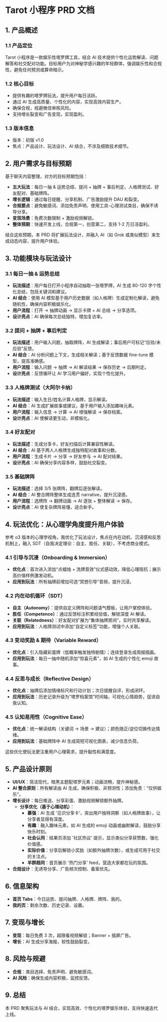 # Tarot 小程序 PRD 文档

## 1. 产品概述

### 1.1 产品定位
Tarot 小程序是一款娱乐性塔罗牌工具，结合 AI 技术提供个性化运势解读、问题解答和社交配对功能。目标用户为对神秘学感兴趣的年轻群体，强调娱乐性和合规性，避免任何预测或算命暗示。

### 1.2 核心目标
- 提供有趣的塔罗牌玩法，提升用户每日活跃。
- 通过 AI 生成高质量、个性化的内容，实现高效内容生产。
- 确保合规，规避微信审核风险。
- 支持增长裂变和广告变现，实现盈利。

### 1.3 版本信息
- 版本：初版 v1.0
- 焦点：产品设计、玩法设计、AI 结合，不涉及细致技术细节。

## 2. 用户需求与目标预期

基于聊天内容整理，对方的目标预期包括：
- **五大玩法**：每日一抽 & 运势总结、提问 + 抽牌 + 事后判定、人格牌测试、好友配对、基础牌阵。
- **增长逻辑**：通过每日提醒、分享机制、广告激励提升 DAU 和裂变。
- **合规要点**：避免敏感词、添加免责声明、使用工具-心理测试类目，确保不诱导分享。
- **变现场景**：免费次数限制 + 激励视频解锁。
- **整体预期**：快速开发上线，合规第一，创意第二，支持 1-2 万日活盈利。

结合这些预期，本 PRD 将扩展玩法设计，并融入 AI（如 Grok 或类似模型）来生成动态内容，提升用户体验。

## 3. 功能模块与玩法设计

### 3.1 每日一抽 & 运势总结
- **玩法描述**：用户每日打开小程序自动抽取一张塔罗牌，AI 生成 80-120 字个性化总结，包括关键词和建议。
- **AI 结合**：使用 AI 模型基于用户历史数据（如人格牌）生成定制化解读，避免随机性，确保内容积极娱乐化。
- **用户流程**：打开 → 抽牌动画 → 显示卡牌 + AI 总结 → 分享选项。
- **设计亮点**：AI 确保每次总结独特，增加复访率。

### 3.2 提问 + 抽牌 + 事后判定
- **玩法描述**：用户输入问题，抽取牌阵，AI 生成解读；事后用户可标记“应验/未应验”反馈。
- **AI 结合**：AI 分析问题上下文，生成相关解读；基于反馈数据 fine-tune 模型，提高准确感。
- **用户流程**：输入问题 → 抽牌 → AI 解读结果 → 保存历史 → 后期判定。
- **设计亮点**：反馈循环让 AI 学习用户偏好，实现个性化提升。

### 3.3 人格牌测试（大阿尔卡纳）
- **玩法描述**：输入生日/姓名计算人格牌，显示解读。
- **AI 结合**：AI 生成扩展故事或建议，基于用户输入添加趣味元素。
- **用户流程**：输入信息 → 计算 → AI 增强解读 → 保存档案。
- **设计亮点**：AI 使解读更生动，非模板化。

### 3.4 好友配对
- **玩法描述**：生成分享卡，好友扫描后计算兼容性解读。
- **AI 结合**：AI 基于两人人格牌生成独特配对故事和分数。
- **用户流程**：生成卡片 → 分享 → 好友参与 → AI 配对结果。
- **设计亮点**：AI 确保分享内容多样，鼓励社交裂变。

### 3.5 基础牌阵
- **玩法描述**：选择 3/5 张牌阵，翻牌后逐张解读。
- **AI 结合**：AI 整合牌阵整体生成连贯 narrative，提升沉浸感。
- **用户流程**：选牌阵 → 翻牌动画 → AI 逐张 + 整体解读 → 保存。
- **设计亮点**：AI 使复杂牌阵易懂，适合新手。

## 4. 玩法优化：从心理学角度提升用户体验

参考 o3 版本的心理学视角，我优化了玩法设计，焦点在内在动机、沉浸感和反思机制上，融入 SDT（自我决定理论：自主、胜任、关联），不考虑商业模式。

### 4.1 引导与沉浸（Onboarding & Immersion）
- **优化点**：首次进入添加“点蜡烛 + 洗牌音效”仪式感动效，降低心理阻抗；展示高价值样例激发动机。
- **应用到玩法**：所有抽牌前增加可选“冥想引导”音频，提升沉浸。

### 4.2 内在动机循环（SDT）
- **自主（Autonomy）**：提供自定义牌阵和问题语气模板，让用户掌控体验。
- **胜任（Competence）**：通过反馈标注积累经验值，解锁深度 AI 解读。
- **关联（Relatedness）**：好友配对扩展为“集体抽牌房间”，实时共享解读。
- **应用到玩法**：人格牌测试中添加“自定义标签”功能，增强个人关联。

### 4.3 变动奖励 & 期待（Variable Reward）
- **优化点**：引入隐藏彩蛋牌（低概率触发独特剧情）；连续登录生成周报插画。
- **应用到玩法**：每日一抽中随机添加“惊喜元素”，如 AI 生成的个性化 emoji 故事。

### 4.4 反思与成长（Reflective Design）
- **优化点**：抽牌后添加情绪标尺和行动计划；次日提醒自评，形成闭环。
- **应用到玩法**：历史记录升级为“塔罗档案馆”时间轴，可视化心情趋势，促进自我认知。

### 4.5 认知易用性（Cognitive Ease）
- **优化点**：统一解读结构（关键词 → 场景 → 建议）；颜色随正/逆位切换传达情绪。
- **应用到玩法**：基础牌阵中 AI 生成简短可视化图表，减少信息负荷。

这些优化使玩法更注重用户心理需求，提升黏性和满意度。

## 5. 产品设计原则

- **UI/UX**：简洁现代，暗黑主题配塔罗元素；动画流畅，提升神秘感。
- **AI 整合原则**：所有解读由 AI 生成，确保积极、非预测性；添加免责：“仅供娱乐”。
- **增长设计**：每日推送、分享彩蛋、激励视频解锁额外抽牌。
  - **分享优化（基于心理动机）**：
    - **慕强**：AI 生成 '见识分享卡'，突出用户独特洞察（如人格牌故事），让分享者显得有深度。
    - **有趣**：融入趣味元素，如 AI 生成的 emoji 动画或幽默解读，鼓励分享快乐时刻。
    - **社会认同**：结果页添加 '社区热议' 提示，显示类似分享获赞数，强化价值感。
    - **实际价值**：分享后解锁小奖励（如额外抽牌次数），或生成可用于社交的关注点。
    - **羊群趋同**：首页展示 '热门分享' feed，营造大家都在玩的氛围。
- **合规设计**：无诱导分享、广告频次控制、备案优先。

## 6. 信息架构

- **首页 Tabs**：今日运势、提问抽牌、人格牌、牌阵、我的。
- **我的页**：剩余次数、历史记录、设置。

## 7. 变现与增长

- **变现**：每日免费 3 次，超限看视频解锁；Banner + 插屏广告。
- **增长**：AI 生成分享海报，软性鼓励裂变。

## 8. 风险与规避

- **合规**：类目选择、免责声明、避免敏感词。
- **AI 风险**：确保生成内容积极，监控反馈。

## 9. 总结

本 PRD 聚焦玩法与 AI 结合，实现高效、个性化的塔罗娱乐体验，支持快速迭代上线。